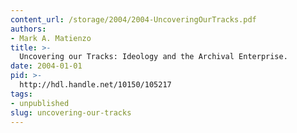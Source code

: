 ```yaml
---
content_url: /storage/2004/2004-UncoveringOurTracks.pdf
authors:
- Mark A. Matienzo
title: >-
  Uncovering our Tracks: Ideology and the Archival Enterprise.
date: 2004-01-01
pid: >-
  http://hdl.handle.net/10150/105217
tags:
- unpublished
slug: uncovering-our-tracks
---
```

